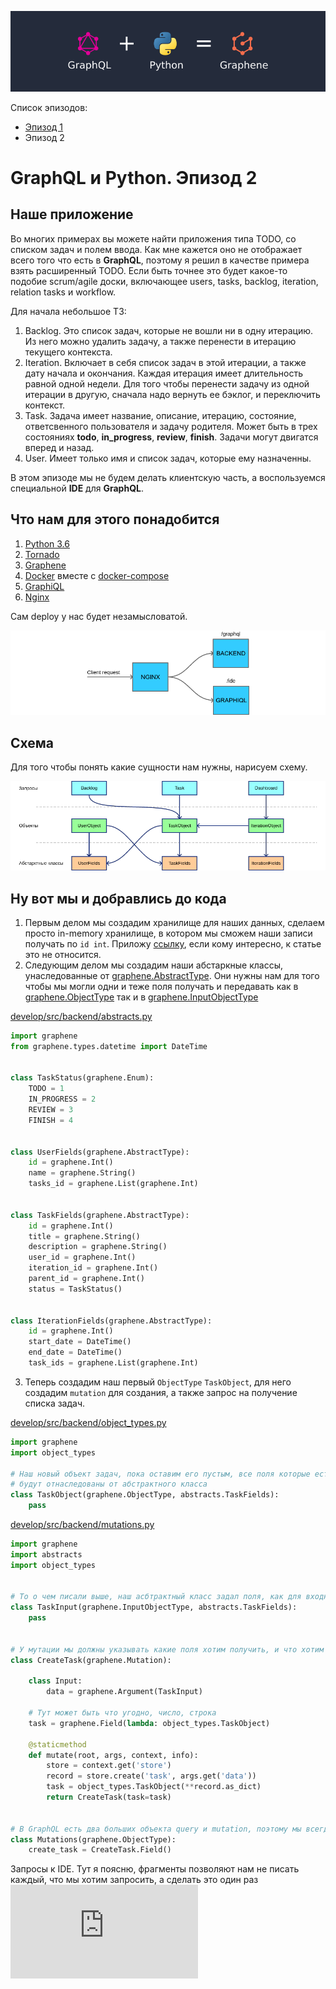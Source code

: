 ![Image of this Article](https://raw.githubusercontent.com/totaki/graphql-learn/develop/articles/main.png)

Список эпизодов:
* [Эпизод 1](https://github.com/totaki/graphql-learn/tree/develop/articles/ru/episode-1/README.md)
* Эпизод 2

# GraphQL и Python. Эпизод 2

## Наше приложение
Во многих примерах вы можете найти приложения типа TODO, со списком задач и полем ввода. Как мне кажется оно не отображает
всего того что есть в **GraphQL**, поэтому я решил в качестве примера взять расширенный TODO. Если быть точнее это будет 
какое-то подобие scrum/agile доски, включающее users, tasks, backlog, iteration, relation tasks и workflow.

Для начала небольшое ТЗ:
1. Backlog. Это список задач, которые не вошли ни в одну итерацию. Из него можно удалить задачу, а также перенести в итерацию
текущего контекста.
2. Iteration. Включает в себя список задач в этой итерации, а также дату начала и окончания. Каждая итерация имеет длительность
равной одной недели. Для того чтобы перенести задачу из одной итерации в другую, сначала надо вернуть ее бэклог, и переключить
контекст.
3. Task. Задача имеет название, описание, итерацию, состояние, ответсвенного пользователя и задачу родителя. Может быть
в трех состояниях **todo**, **in_progress**, **review**, **finish**. Задачи могут двигатся вперед и назад.
4. User. Имеет только имя и список задач, которые ему назначенны.

В этом эпизоде мы не будем делать клиентскую часть, а воспользуемся специальной **IDE** для **GraphQL**.

## Что нам для этого понадобится
1. [Python 3.6](https://www.python.org/downloads/)
2. [Tornado](http://www.tornadoweb.org/en/stable/)
3. [Graphene](http://graphene-python.org/)
4. [Docker](https://www.docker.com/) вместе с [docker-compose](https://docs.docker.com/compose/)
5. [GraphiQL](https://github.com/graphql/graphiql)
6. [Nginx](https://nginx.ru/ru/)

Сам deploy у нас будет незамысловатой.

![Image of this Article](https://raw.githubusercontent.com/totaki/graphql-learn/develop/articles/deploy_full_width.png)


## Cхема
Для того чтобы понять какие сущности нам нужны, нарисуем схему.

![Image of this Article](https://raw.githubusercontent.com/totaki/graphql-learn/develop/articles/sheme.png)


## Ну вот мы и добравлись до кода
1. Первым делом мы создадим хранилище для наших данных, сделаем просто in-memory хранилище, в котором мы сможем наши записи
получать по ```id int```. Приложу [ссылку](https://raw.githubusercontent.com/totaki/graphql-learn/develop/src/backend/store.py),
если кому интересно, к статье это не относится.
2. Следующим делом мы создадим наши абстаркные классы, унаследованные от 
[graphene.AbstractType](http://docs.graphene-python.org/en/latest/types/abstracttypes/). Они нужны нам для того
чтобы мы могли одни и теже поля получать и передавать как в [graphene.ObjectType](http://docs.graphene-python.org/en/latest/types/objecttypes/)
так и в [graphene.InputObjectType](http://docs.graphene-python.org/en/latest/types/mutations/)

[develop/src/backend/abstracts.py](https://github.com/totaki/graphql-learn/blob/develop/src/backend/abstracts.py)
```python
import graphene
from graphene.types.datetime import DateTime


class TaskStatus(graphene.Enum):
    TODO = 1
    IN_PROGRESS = 2
    REVIEW = 3
    FINISH = 4


class UserFields(graphene.AbstractType):
    id = graphene.Int()
    name = graphene.String()
    tasks_id = graphene.List(graphene.Int)


class TaskFields(graphene.AbstractType):
    id = graphene.Int()
    title = graphene.String()
    description = graphene.String()
    user_id = graphene.Int()
    iteration_id = graphene.Int()
    parent_id = graphene.Int()
    status = TaskStatus()


class IterationFields(graphene.AbstractType):
    id = graphene.Int()
    start_date = DateTime()
    end_date = DateTime()
    task_ids = graphene.List(graphene.Int)
```
3. Теперь создадим наш первый ```ObjectType``` ```TaskObject```, для него создадим ```mutation``` для создания, а также запрос
на получение списка задач.

[develop/src/backend/object_types.py](https://github.com/totaki/graphql-learn/blob/develop/src/backend/object_types.py)
```python
import graphene
import object_types

# Наш новый объект задач, пока оставим его пустым, все поля которые есть
# будут отнаследованы от абстрактного класса
class TaskObject(graphene.ObjectType, abstracts.TaskFields):
    pass
```

[develop/src/backend/mutations.py](https://github.com/totaki/graphql-learn/blob/develop/src/backend/mutations.py)
```python
import graphene
import abstracts
import object_types


# То о чем писали выше, наш асбтрактный класс задал поля, как для входных, так и выходных данных
class TaskInput(graphene.InputObjectType, abstracts.TaskFields):
    pass


# У мутации мы должны указывать какие поля хотим получить, и что хотим возвратить
class CreateTask(graphene.Mutation):

    class Input:
        data = graphene.Argument(TaskInput)

    # Тут может быть что угодно, число, строка
    task = graphene.Field(lambda: object_types.TaskObject)

    @staticmethod
    def mutate(root, args, context, info):
        store = context.get('store')
        record = store.create('task', args.get('data'))
        task = object_types.TaskObject(**record.as_dict)
        return CreateTask(task=task)


# В GraphQL есть два больших объекта query и mutation, поэтому мы всегда должны их собирать из более мелких
class Mutations(graphene.ObjectType):
    create_task = CreateTask.Field()
```
Запросы к IDE. Тут я поясню, фрагменты позволяют нам не писать каждый, что мы хотим запросить, а сделать это один раз
![Create tasks](https://github.com/totaki/graphql-learn/blob/develop/articles/gif/create_tasks.py)
